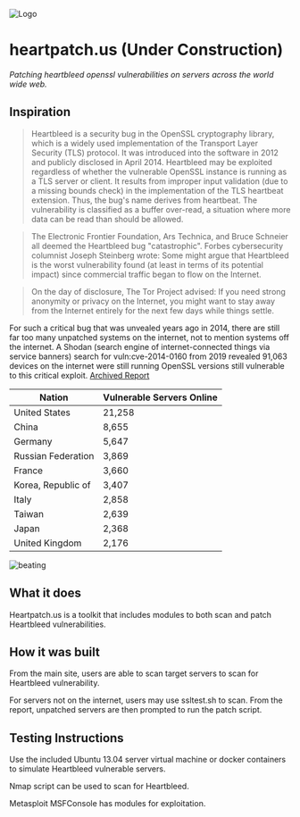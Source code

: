 ![Logo](https://i.imgur.com/hISnxYT.png)

# heartpatch.us (Under Construction)
_Patching heartbleed openssl vulnerabilities on servers across the world wide web._

## Inspiration
>Heartbleed is a security bug in the OpenSSL cryptography library, which is a widely used implementation of the Transport Layer Security (TLS) protocol. It was introduced into the software in 2012 and publicly disclosed in April 2014. Heartbleed may be exploited regardless of whether the vulnerable OpenSSL instance is running as a TLS server or client. It results from improper input validation (due to a missing bounds check) in the implementation of the TLS heartbeat extension. Thus, the bug's name derives from heartbeat. The vulnerability is classified as a buffer over-read, a situation where more data can be read than should be allowed.

>The Electronic Frontier Foundation, Ars Technica, and Bruce Schneier all deemed the Heartbleed bug "catastrophic". Forbes cybersecurity columnist Joseph Steinberg wrote:
Some might argue that Heartbleed is the worst vulnerability found (at least in terms of its potential impact) since commercial traffic began to flow on the Internet.

>On the day of disclosure, The Tor Project advised:
If you need strong anonymity or privacy on the Internet, you might want to stay away from the Internet entirely for the next few days while things settle.

For such a critical bug that was unvealed years ago in 2014, there are still far too many unpatched systems on the internet, not to mention systems off the internet. A Shodan (search engine of internet-connected things via service banners) search for vuln:cve-2014-0160 from 2019 revealed 91,063 devices on the internet were still running OpenSSL versions still vulnerable to this critical exploit. [Archived Report](https://web.archive.org/web/20190711082042/https://www.shodan.io/report/0Wew7Zq7)

|Nation|Vulnerable Servers Online  |
|-|-|
|United States | 21,258 |
|China|8,655|
|Germany|5,647|
|Russian Federation|3,869|
|France|3,660|
|Korea, Republic of|3,407|
|Italy|2,858|
|Taiwan|2,639|
|Japan|2,368|
|United Kingdom|2,176|

![beating](https://i.imgur.com/IvHpVJJ.gif)

## What it does
Heartpatch.us is a toolkit that includes modules to both scan and patch Heartbleed vulnerabilities.

## How it was built
From the main site, users are able to scan target servers to scan for Heartbleed vulnerability.

For servers not on the internet, users may use ssltest.sh to scan. From the report, unpatched servers are then prompted to run the patch script.

## Testing Instructions
Use the included Ubuntu 13.04 server virtual machine or docker containers to simulate Heartbleed vulnerable servers.

Nmap script can be used to scan for Heartbleed.

Metasploit MSFConsole has modules for exploitation.
